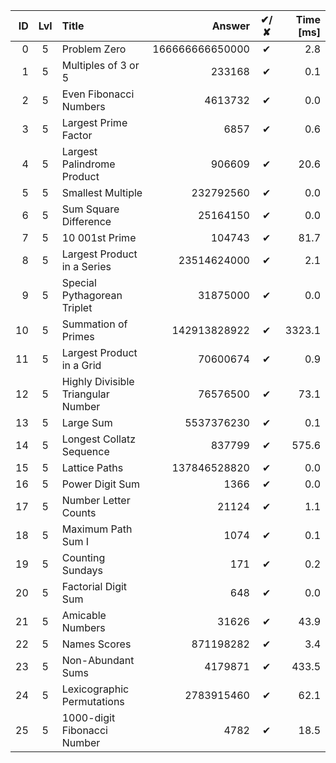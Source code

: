 | ID | Lvl | Title                              |          Answer | ✔/✘ | Time [ms] |
| -: | :-: | :--------------------------------- | --------------: | :-: | --------: |
|  0 |  5  | Problem Zero                       | 166666666650000 |  ✔  |       2.8 |
|  1 |  5  | Multiples of 3 or 5                |          233168 |  ✔  |       0.1 |
|  2 |  5  | Even Fibonacci Numbers             |         4613732 |  ✔  |       0.0 |
|  3 |  5  | Largest Prime Factor               |            6857 |  ✔  |       0.6 |
|  4 |  5  | Largest Palindrome Product         |          906609 |  ✔  |      20.6 |
|  5 |  5  | Smallest Multiple                  |       232792560 |  ✔  |       0.0 |
|  6 |  5  | Sum Square Difference              |        25164150 |  ✔  |       0.0 |
|  7 |  5  | 10 001st Prime                     |          104743 |  ✔  |      81.7 |
|  8 |  5  | Largest Product in a Series        |     23514624000 |  ✔  |       2.1 |
|  9 |  5  | Special Pythagorean Triplet        |        31875000 |  ✔  |       0.0 |
| 10 |  5  | Summation of Primes                |    142913828922 |  ✔  |    3323.1 |
| 11 |  5  | Largest Product in a Grid          |        70600674 |  ✔  |       0.9 |
| 12 |  5  | Highly Divisible Triangular Number |        76576500 |  ✔  |      73.1 |
| 13 |  5  | Large Sum                          |      5537376230 |  ✔  |       0.1 |
| 14 |  5  | Longest Collatz Sequence           |          837799 |  ✔  |     575.6 |
| 15 |  5  | Lattice Paths                      |    137846528820 |  ✔  |       0.0 |
| 16 |  5  | Power Digit Sum                    |            1366 |  ✔  |       0.0 |
| 17 |  5  | Number Letter Counts               |           21124 |  ✔  |       1.1 |
| 18 |  5  | Maximum Path Sum I                 |            1074 |  ✔  |       0.1 |
| 19 |  5  | Counting Sundays                   |             171 |  ✔  |       0.2 |
| 20 |  5  | Factorial Digit Sum                |             648 |  ✔  |       0.0 |
| 21 |  5  | Amicable Numbers                   |           31626 |  ✔  |      43.9 |
| 22 |  5  | Names Scores                       |       871198282 |  ✔  |       3.4 |
| 23 |  5  | Non-Abundant Sums                  |         4179871 |  ✔  |     433.5 |
| 24 |  5  | Lexicographic Permutations         |      2783915460 |  ✔  |      62.1 |
| 25 |  5  | 1000-digit Fibonacci Number        |            4782 |  ✔  |      18.5 |